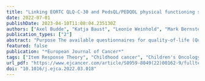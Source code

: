 ```yaml
---
title: "Linking EORTC QLQ-C-30 and PedsQL/PEDQOL physical functioning scores in patients with osteosarcoma"
date: 2022-07-01
publishDate: 2023-04-10T11:08:04.235130Z
authors: ["Axel Budde", "Katja Baust", "Leonie Weinhold", "Mark Bernstein", "Stefan Bielack", "Catharina Dhooge", "Lars Hjorth", "Katherine A. Janeway", "Meriel Jenney", "Mark D. Krailo", "Neyssa Marina", "Rajaram Nagarajan", "Sigbjørn Smeland", "Matthew R. Sydes", "Patricia De Vos", "Jeremy Whelan", "Andreas Wiener", "Gabriele Calaminus", "Matthias Schmid"]
publication_types: ["2"]
abstract: "Purpose The available questionnaires for quality-of-life (QoL) assessments are age-group specific, limiting comparability and impeding longitudinal analyses. The comparability of measurements, however, is a necessary condition for gaining scientific evidence. To overcome this problem, we assessed the viability of harmonising data from paediatric and adult patient-reported outcome (PRO) measures. Method To this end, we linked physical functioning scores from the Paediatric Quality of Life Inventory (PedsQL) and the Paediatric Quality of Life Questionnaire (PEDQOL) to the European Organisation for Research and Treatment of Cancer Core Questionnaire (EORTC QLQ-C30) for adults. Samples from the EURAMOS-1 QoL sub-study of 75 (PedsQL) and 112 (PEDQOL) adolescent osteosarcoma patients were concurrently administered both paediatric and adult questionnaires on 98 (PedsQL) and 156 (PEDQOL) occasions. We identified corresponding scores using the single-group equipercentile linking method. Results Linked physical functioning scores showed sufficient concordance to the EORTC QLQ-C30: Lin's ρ = 0.74 (PedsQL) and Lin's ρ = 0.64 (PEDQOL). Conclusion Score linking provides clinicians and researchers with a common metric for assessing QoL with PRO measures across the entire lifespan of patients."
featured: false
publication: "*European Journal of Cancer*"
tags: ["Item Response Theory", "Childhood cancer", "Children's Oncology Group", "COG", "Cooperative Osteosarcoma Group", "COSS", "EOI", "EORTC QLQ-C30", "EURAMOS-1", "EUropean AMerican Osteosarcoma Study-1", "European Organisation for Research and Treatment of Cancer Core Questionnaire", "European Osteosarcoma Intergroup", "FACT-G", "Functional Assessment of Cancer Therapy - General", "IRT", "Limit of Agreement", "LOA", "Paediatric Quality of Life Inventory", "Paediatric quality of life inventory (PedsQL)", "Paediatric Quality Of Life Questionnaire", "Paediatric quality of life questionnaire (PEDQOL)", "Patient-Reported Outcome", "Patient-reported outcome (PRO)", "Patient-Reported Outcomes Measurement Information System", "PEDQOL", "PedsQL", "Physical functioning quality-of-life (QoL)", "PRO", "PROMIS", "QoL", "Quality-of-Life", "Scandinavian Sarcoma Group", "Score linking", "SSG"]
url_pdf: "https://www.ejcancer.com/article/S0959-8049(22)00162-9/fulltext"
doi: "10.1016/j.ejca.2022.03.018"
---
```


